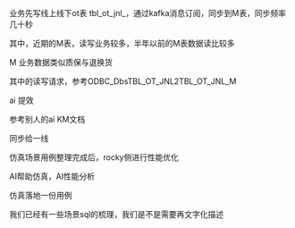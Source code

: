 业务先写线上线下ot表 tbl_ot_jnl_，通过kafka消息订阅，同步到M表，同步频率 几十秒

其中，近期的M表，读写业务较多，半年以前的M表数据读比较多

M 业务数据类似质保与退换货

其中的读写请求，参考ODBC_DbsTBL_OT_JNL2TBL_OT_JNL_M





ai 提效

参考别人的ai KM文档



同步给一线





仿真场景用例整理完成后，rocky侧进行性能优化

AI帮助仿真，AI性能分析



仿真落地一份用例





我们已经有一些场景sql的梳理，我们是不是需要再文字化描述





